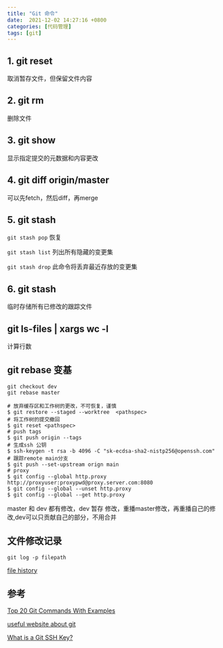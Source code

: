 ```yaml
---
title: "Git 命令"
date:  2021-12-02 14:27:16 +0800
categories: [代码管理]
tags: [git]
---
```


## 1. git reset
取消暂存文件，但保留文件内容
## 2. git rm
删除文件
## 3. git show
显示指定提交的元数据和内容更改
## 4. git diff origin/master
可以先fetch，然后diff，再merge
## 5. git stash
`git stash pop` 恢复

`git stash list` 列出所有隐藏的变更集

`git stash drop` 此命令将丢弃最近存放的变更集
## 6. git stash
临时存储所有已修改的跟踪文件

## git ls-files | xargs wc -l
计算行数

## git rebase 变基

```git
git checkout dev
git rebase master
```

```shell
# 放弃缓存区和工作树的更改，不可恢复，谨慎
$ git restore --staged --worktree  <pathspec>
# 将工作树的提交撤回
$ git reset <pathspec>
# push tags
$ git push origin --tags
# 生成ssh 公钥
$ ssh-keygen -t rsa -b 4096 -C "sk-ecdsa-sha2-nistp256@openssh.com"
# 跟踪remote main分支
$ git push --set-upstream orign main
# proxy
$ git config --global http.proxy http://proxyuser:proxypwd@proxy.server.com:8080
$ git config --global --unset http.proxy
$ git config --global --get http.proxy
```

master 和 dev 都有修改，dev 暂存 修改，重播master修改，再重播自己的修改,dev可以只贡献自己的部分，不用合并


## 文件修改记录

`git log -p filepath`

[file history](https://nkaushik.com/git/git-find-file-history)

## 参考

[Top 20 Git Commands With Examples](https://dzone.com/articles/top-20-git-commands-with-examples)

[useful website about git](https://www.atlassian.com/git/tutorials/using-branches/git-merge)

[What is a Git SSH Key?](https://www.atlassian.com/git/tutorials/git-ssh)
